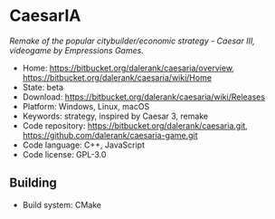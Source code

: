 # CaesarIA

_Remake of the popular citybuilder/economic strategy - Caesar III, videogame by Empressions Games._

- Home: https://bitbucket.org/dalerank/caesaria/overview, https://bitbucket.org/dalerank/caesaria/wiki/Home
- State: beta
- Download: https://bitbucket.org/dalerank/caesaria/wiki/Releases
- Platform: Windows, Linux, macOS
- Keywords: strategy, inspired by Caesar 3, remake
- Code repository: https://bitbucket.org/dalerank/caesaria.git, https://github.com/dalerank/caesaria-game.git
- Code language: C++, JavaScript
- Code license: GPL-3.0

## Building

- Build system: CMake
